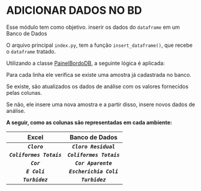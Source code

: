 # ADICIONAR DADOS NO BD

Esse módulo tem como objetivo. inserir os dados do `dataframe` em um Banco de Dados

O arquivo principal `index.py`, tem a função `insert_dataframe()`, que recebe o `dataframe` tratado.

Utilizando a classe [PainelBordoDB](/src/core/insert_df/database_integration/DATABASE_INTEGRATION.md), a seguinte lógica é aplicada:

Para cada linha ele verifica se existe uma amostra já cadastrada no banco.

Se existe, são atualizados os dados de análise com os valores fornecidos pelas colunas.

Se não, ele insere uma nova amostra e a partir disso, insere novos dados de análise.

**A seguir, como as colunas são representadas em cada ambiente:**

|           Excel           |      Banco de Dados       |
| :-----------------------: | :-----------------------: |
|       _**`Cloro`**_       |  _**`Cloro Residual`**_   |
| _**`Coliformes Totais`**_ | _**`Coliformes Totais`**_ |
|        _**`Cor`**_        |   _**`Cor Aparente`**_    |
|      _**`E Coli`**_       | _**`Escherichia Coli`**_  |
|     _**`Turbidez`**_      |     _**`Turbidez`**_      |
